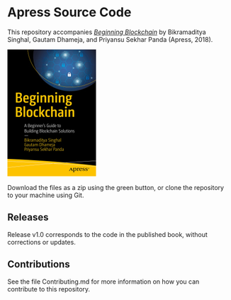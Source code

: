 # Apress Source Code

This repository accompanies [*Beginning Blockchain*](https://www.apress.com/9781484234433) by Bikramaditya Singhal, Gautam Dhameja, and Priyansu Sekhar Panda (Apress, 2018).

[comment]: #cover
![Cover image](9781484234433.jpg)

Download the files as a zip using the green button, or clone the repository to your machine using Git.

## Releases

Release v1.0 corresponds to the code in the published book, without corrections or updates.

## Contributions

See the file Contributing.md for more information on how you can contribute to this repository.